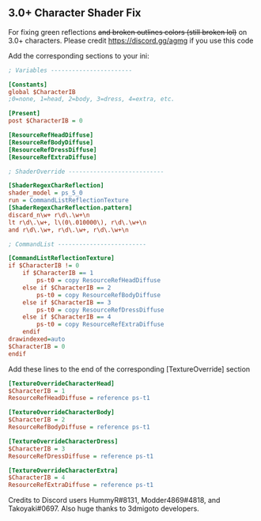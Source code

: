 ## 3.0+ Character Shader Fix

For fixing green reflections ~~and broken outlines colors (still broken lol)~~ on 3.0+ characters. Please credit https://discord.gg/agmg if you use this code

Add the corresponding sections to your ini:


```ini
; Variables -----------------------

[Constants]
global $CharacterIB
;0=none, 1=head, 2=body, 3=dress, 4=extra, etc.

[Present]
post $CharacterIB = 0

[ResourceRefHeadDiffuse]
[ResourceRefBodyDiffuse]
[ResourceRefDressDiffuse]
[ResourceRefExtraDiffuse]

; ShaderOverride ---------------------------

[ShaderRegexCharReflection]
shader_model = ps_5_0
run = CommandListReflectionTexture
[ShaderRegexCharReflection.pattern]
discard_n\w+ r\d\.\w+\n
lt r\d\.\w+, l\(0\.010000\), r\d\.\w+\n
and r\d\.\w+, r\d\.\w+, r\d\.\w+\n

; CommandList -------------------------

[CommandListReflectionTexture]
if $CharacterIB != 0
    if $CharacterIB == 1
        ps-t0 = copy ResourceRefHeadDiffuse
    else if $CharacterIB == 2
        ps-t0 = copy ResourceRefBodyDiffuse
    else if $CharacterIB == 3
        ps-t0 = copy ResourceRefDressDiffuse
    else if $CharacterIB == 4
        ps-t0 = copy ResourceRefExtraDiffuse    
    endif
drawindexed=auto
$CharacterIB = 0
endif
```
Add these lines to the end of the corresponding [TextureOverride] section
```ini
[TextureOverrideCharacterHead]
$CharacterIB = 1
ResourceRefHeadDiffuse = reference ps-t1

[TextureOverrideCharacterBody]
$CharacterIB = 2
ResourceRefBodyDiffuse = reference ps-t1

[TextureOverrideCharacterDress]
$CharacterIB = 3
ResourceRefDressDiffuse = reference ps-t1

[TextureOverrideCharacterExtra]
$CharacterIB = 4
ResourceRefExtraDiffuse = reference ps-t1
```

Credits to Discord users HummyR#8131, Modder4869#4818, and Takoyaki#0697.
Also huge thanks to 3dmigoto developers.
